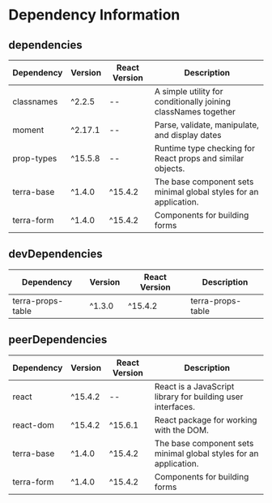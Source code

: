 # Dependency Information

## dependencies
| Dependency | Version | React Version | Description |
|-|-|-|-|
| classnames | ^2.2.5 | -- | A simple utility for conditionally joining classNames together |
| moment | ^2.17.1 | -- | Parse, validate, manipulate, and display dates |
| prop-types | ^15.5.8 | -- | Runtime type checking for React props and similar objects. |
| terra-base | ^1.4.0 | ^15.4.2 | The base component sets minimal global styles for an application. |
| terra-form | ^1.4.0 | ^15.4.2 | Components for building forms |

## devDependencies
| Dependency | Version | React Version | Description |
|-|-|-|-|
| terra-props-table | ^1.3.0 | ^15.4.2 | terra-props-table |

## peerDependencies
| Dependency | Version | React Version | Description |
|-|-|-|-|
| react | ^15.4.2 | -- | React is a JavaScript library for building user interfaces. |
| react-dom | ^15.4.2 | ^15.6.1 | React package for working with the DOM. |
| terra-base | ^1.4.0 | ^15.4.2 | The base component sets minimal global styles for an application. |
| terra-form | ^1.4.0 | ^15.4.2 | Components for building forms |
